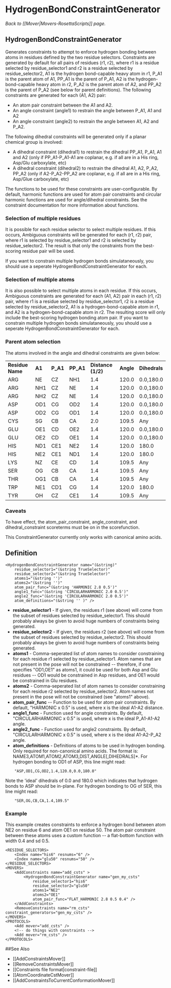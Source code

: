 # HydrogenBondConstraintGenerator
*Back to [[Mover|Movers-RosettaScripts]] page.*
## HydrogenBondConstraintGenerator

Generates constraints to attempt to enforce hydrogen bonding between atoms in residues defined by the two residue selectors. Constraints are generated by default for all pairs of residues (r1, r2), where r1 is a residue selected by residue_selector1 and r2 is a residue selected by residue_selector2, A1 is the hydrogen bond-capable heavy atom in r1, P_A1 is the parent atom of A1, PP_A1 is the parent of P_A1, A2 is the hydrogen-bond-capable heavy atom in r2, P_A2 is the parent atom of A2, and PP_A2 is the parent of P_A2 (see below for parent definitions). The following constraints are generated for each (A1, A2) pair:

* An atom pair constraint between the A1 and A2.
* An angle constraint (angle1) to restrain the angle between P_A1, A1 and A2
* An angle constraint (angle2) to restrain the angle between A1, A2 and P_A2.

The following dihedral constraints will be generated only if a planar chemical group is involved:
* A dihedral constraint (dihedral1) to restrain the dihedral PP_A1, P_A1, A1 and A2 (only if PP_A1-P_A1-A1 are coplanar, e.g. if all are in a His ring, Asp/Glu carboxylate, etc)
* A dihedral constraint (dihedral2) to restrain the dihedral A1, A2, P_A2, PP_A2 (only if A2-P_A2-PP_A2 are coplanar, e.g. if all are in a His ring, Asp/Glue carboxylate, etc)

The functions to be used for these constraints are user-configurable.  By default, harmonic functions are used for atom pair constraints and circular harmonic functions are used for angle/dihedral constraints. See the constraint documentation for more information about functions.

### Selection of multiple residues

It is possible for each residue selector to select multiple residues. If this occurs, Ambiguous constraints will be generated for each (r1, r2) pair, where r1 is selected by residue_selector1 and r2 is selected by residue_selector2. The result is that only the constraints from the best-scoring residue pair will be used.

If you want to constrain multiple hydrogen bonds simulataneously, you should use a seperate HydrogenBondConstraintGenerator for each.

### Selection of multiple atoms

It is also possible to select multiple atoms in each residue. If this occurs, Ambiguous constraints are generated for each (A1, A2) pair in each (r1, r2) pair, where r1 is a residue selected by residue_selector1, r2 is a residue selected by residue_selector2, A1 is a hydrogen-bond-capable atom in r1, and A2 is a hydrogen-bond-capable atom in r2. The resulting score will only include the best-scoring hydrogen bonding atom pair. If you want to constrain multiple hydrogen bonds simulataneously, you should use a seperate HydrogenBondConstraintGenerator for each.

### Parent atom selection

The atoms involved in the angle and dihedral constraints are given below:
<table>
<tr>
<td><b>Residue Name</b></td><td><b>A1</b></td><td><b>P_A1</b></td><td><b>PP_A1</b></td>
<td><b>Distance (1/2)</b></td><td><b>Angle</b></td><td><b>Dihedrals</b></td>
</tr></b>
<tr><td>ARG</td><td>NE</td><td>CZ</td><td>NH1</td><td>1.4</td><td>120.0</td><td>0.0,180.0</td></tr>
<tr><td>ARG</td><td>NH1</td><td>CZ</td><td>NE</td><td>1.4</td><td>120.0</td><td>0.0,180.0</td></tr>
<tr><td>ARG</td><td>NH2</td><td>CZ</td><td>NE</td><td>1.4</td><td>120.0</td><td>0.0,180.0</td></tr>

<tr><td>ASP</td><td>OD1</td><td>CG</td><td>OD2</td><td>1.4</td><td>120.0</td><td>0.0,180.0</td></tr>
<tr><td>ASP</td><td>OD2</td><td>CG</td><td>OD1</td><td>1.4</td><td>120.0</td><td>0.0,180.0</td></tr>

<tr><td>CYS</td><td>SG</td><td>CB</td><td>CA</td><td>2.0</td><td>109.5</td><td>Any</td></tr>

<tr><td>GLU</td><td>OE1</td><td>CD</td><td>OE2</td><td>1.4</td><td>120.0</td><td>0.0,180.0</td></tr>
<tr><td>GLU</td><td>OE2</td><td>CD</td><td>OE1</td><td>1.4</td><td>120.0</td><td>0.0,180.0</td></tr>

<tr><td>HIS</td><td>ND1</td><td>CE1</td><td>NE2</td><td>1.4</td><td>120.0</td><td>180.0</td></tr>
<tr><td>HIS</td><td>NE2</td><td>CE1</td><td>ND1</td><td>1.4</td><td>120.0</td><td>180.0</td></tr>

<tr><td>LYS</td><td>NZ</td><td>CE</td><td>CD</td><td>1.4</td><td>109.5</td><td>Any</td></tr>

<tr><td>SER</td><td>OG</td><td>CB</td><td>CA</td><td>1.4</td><td>109.5</td><td>Any</td></tr>

<tr><td>THR</td><td>OG1</td><td>CB</td><td>CA</td><td>1.4</td><td>109.5</td><td>Any</td></tr>

<tr><td>TRP</td><td>NE1</td><td>CD1</td><td>CG</td><td>1.4</td><td>120.0</td><td>180.0</td></tr>

<tr><td>TYR</td><td>OH</td><td>CZ</td><td>CE1</td><td>1.4</td><td>109.5</td><td>Any</td></tr>

</table>

### Caveats

To have effect, the atom_pair_constraint, angle_constraint, and dihedral_constraint scoreterms must be on in the scorefunction.

This ConstraintGenerator currently only works with canonical amino acids.

## Definition

```
<HydrogenBondConstraintGenerator name="(&string)"
    residue_selector1="(&string TrueSelector)"
    residue_selector2="(&string TrueSelector)"
    atoms1="(&string '')"
    atoms2="(&string '')"
    atom_pair_func="(&string 'HARMONIC 2.8 0.5')"
    angle1_func="(&string 'CIRCULARHARMONIC 2.0 0.5')"
    angle2_func="(&string 'CIRCULARHARMONIC 2.0 0.5')"
    atom_definitions="(&string '' )" />
```

* **residue_selector1** - If given, the residues r1 (see above) will come from the subset of residues selected by residue_selector1. This should probably always be given to avoid huge numbers of constraints being generated.
* **residue_selector2** - If given, the residues r2 (see above) will come from the subset of residues selected by residue_selector2. This should probably always be given to avoid huge numbers of constraints being generated.
* **atoms1** - Comma-seperated list of atom names to consider constraining for each residue r1 selected by residue_selector1. Atom names that are not present in the pose will not be constrained -- therefore, if one specifies "OD1,OE1" as atoms1, it could be used for both Asp and Glu residues -- OD1 would be constrained in Asp residues, and OE1 would be constrained in Glu residues.
* **atoms2** - Comma-seperated list of atom names to consider constraining for each residue r2 selected by residue_selector2. Atom names not present in the pose will not be constrained (see "atoms1" above).
* **atom_pair_func** -- Function to be used for atom pair constraints. By default, "HARMONIC x 0.5" is used, where x is the ideal A1-A2 distance.
* **angle1_func** - Function used for angle constraints. By default, "CIRCULARHARMONIC x 0.5" is used, where x is the ideal P_A1-A1-A2 angle.
* **angle2_func** - Function used for angle2 constraints. By default, "CIRCULARHARMONIC x 0.5" is used, where x is the ideal A1-A2-P_A2 angle.
* **atom_definitions** - Definitions of atoms to be used in hydrogen bonding. Only required for non-canonical amino acids. The format is: NAME3,ATOM1,ATOM2,ATOM3,DIST,ANGLE[,DIHEDRALS]*. For hydrogen bonding to OD1 of ASP, this line might read:
```
    "ASP,OD1,CG,OD2,1.4,120.0,0.0,180.0"
```
Note the 'ideal' dihedrals of 0.0 and 180.0 which indicates that hydrogen bonds to ASP should be in-plane. For hydrogen bonding to OG of SER, this line might read:
```
    "SER,OG,CB,CA,1.4,109.5"
```
    
### Example

This example creates constraints to enforce a hydrogen bond between atom NE2 on residue 6 and atom OE1 on residue 50. The atom pair constraint between these atoms uses a custom function -- a flat-bottom function with width 0.4 and sd 0.5.

```
<RESIDUE_SELECTORS>
    <Index name="his6" resnums="6" />
    <Index name="glu50" resnums="50" />
</RESIDUE_SELECTORS>
<MOVERS>
    <AddConstraints name="add_csts" >
        <HydrogenBondConstraintGenerator name="gen_my_csts"
            residue_selector1="his6"
            residue_selector2="glu50"
            atoms1="NE2"
            atoms2="OE1" 
            atom_pair_func="FLAT_HARMONIC 2.8 0.5 0.4" />
    </AddConstraints>
    <RemoveConstraints name="rm_csts" constraint_generators="gen_my_csts" />
</MOVERS>
<PROTOCOLS>
    <Add mover="add_csts" />
    <!-- do things with constraints -->
    <Add mover="rm_csts" />
</PROTOCOLS>
```


##See Also

* [[AddConstraintsMover]]
* [[RemoveConstraintsMover]]
* [[Constraints file format|constraint-file]]
* [[AtomCoordinateCstMover]]
* [[AddConstraintsToCurrentConformationMover]]

